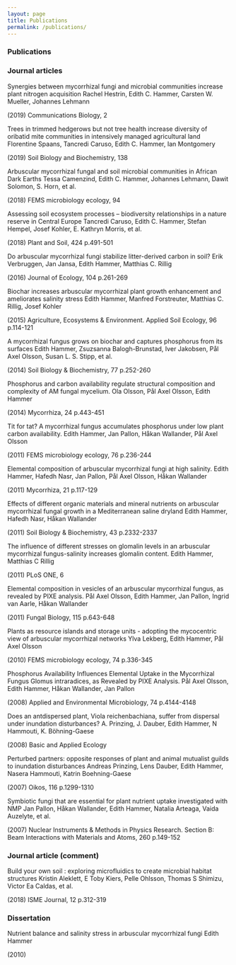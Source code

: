 ```yaml
---
layout: page
title: Publications
permalink: /publications/
---
```


### Publications

### Journal articles

Synergies between mycorrhizal fungi and microbial communities increase plant nitrogen acquisition
Rachel Hestrin, Edith C. Hammer, Carsten W. Mueller, Johannes Lehmann

(2019) Communications Biology, 2

Trees in trimmed hedgerows but not tree health increase diversity of oribatid mite communities in intensively managed agricultural land
Florentine Spaans, Tancredi Caruso, Edith C. Hammer, Ian Montgomery

(2019) Soil Biology and Biochemistry, 138

Arbuscular mycorrhizal fungal and soil microbial communities in African Dark Earths
Tessa Camenzind, Edith C. Hammer, Johannes Lehmann, Dawit Solomon, S. Horn, et al.

(2018) FEMS microbiology ecology, 94

Assessing soil ecosystem processes – biodiversity relationships in a nature reserve in Central Europe
Tancredi Caruso, Edith C. Hammer, Stefan Hempel, Josef Kohler, E. Kathryn Morris, et al.

(2018) Plant and Soil, 424 p.491-501

Do arbuscular mycorrhizal fungi stabilize litter-derived carbon in soil?
Erik Verbruggen, Jan Jansa, Edith Hammer, Matthias C. Rillig

(2016) Journal of Ecology, 104 p.261-269

Biochar increases arbuscular mycorrhizal plant growth enhancement and ameliorates salinity stress
Edith Hammer, Manfred Forstreuter, Matthias C. Rillig, Josef Kohler

(2015) Agriculture, Ecosystems & Environment. Applied Soil Ecology, 96 p.114-121

A mycorrhizal fungus grows on biochar and captures phosphorus from its surfaces
Edith Hammer, Zsuzsanna Balogh-Brunstad, Iver Jakobsen, Pål Axel Olsson, Susan L. S. Stipp, et al.

(2014) Soil Biology & Biochemistry, 77 p.252-260

Phosphorus and carbon availability regulate structural composition and complexity of AM fungal mycelium.
Ola Olsson, Pål Axel Olsson, Edith Hammer

(2014) Mycorrhiza, 24 p.443-451

Tit for tat? A mycorrhizal fungus accumulates phosphorus under low plant carbon availability.
Edith Hammer, Jan Pallon, Håkan Wallander, Pål Axel Olsson

(2011) FEMS microbiology ecology, 76 p.236-244

Elemental composition of arbuscular mycorrhizal fungi at high salinity.
Edith Hammer, Hafedh Nasr, Jan Pallon, Pål Axel Olsson, Håkan Wallander

(2011) Mycorrhiza, 21 p.117-129

Effects of different organic materials and mineral nutrients on arbuscular mycorrhizal fungal growth in a Mediterranean saline dryland
Edith Hammer, Hafedh Nasr, Håkan Wallander

(2011) Soil Biology & Biochemistry, 43 p.2332-2337

The influence of different stresses on glomalin levels in an arbuscular mycorrhizal fungus-salinity increases glomalin content.
Edith Hammer, Matthias C Rillig

(2011) PLoS ONE, 6

Elemental composition in vesicles of an arbuscular mycorrhizal fungus, as revealed by PIXE analysis.
Pål Axel Olsson, Edith Hammer, Jan Pallon, Ingrid van Aarle, Håkan Wallander

(2011) Fungal Biology, 115 p.643-648

Plants as resource islands and storage units - adopting the mycocentric view of arbuscular mycorrhizal networks
Ylva Lekberg, Edith Hammer, Pål Axel Olsson

(2010) FEMS microbiology ecology, 74 p.336-345

Phosphorus Availability Influences Elemental Uptake in the Mycorrhizal Fungus Glomus intraradices, as Revealed by PIXE Analysis.
Pål Axel Olsson, Edith Hammer, Håkan Wallander, Jan Pallon

(2008) Applied and Environmental Microbiology, 74 p.4144-4148

Does an antdispersed plant, Viola reichenbachiana, suffer from dispersal under inundation disturbances?
A. Prinzing, J. Dauber, Edith Hammer, N Hammouti, K. Böhning-Gaese

(2008) Basic and Applied Ecology

Perturbed partners: opposite responses of plant and animal mutualist guilds to inundation disturbances
Andreas Prinzing, Lens Dauber, Edith Hammer, Nasera Hammouti, Katrin Boehning-Gaese

(2007) Oikos, 116 p.1299-1310

Symbiotic fungi that are essential for plant nutrient uptake investigated with NMP
Jan Pallon, Håkan Wallander, Edith Hammer, Natalia Arteaga, Vaida Auzelyte, et al.

(2007) Nuclear Instruments & Methods in Physics Research. Section B: Beam Interactions with Materials and Atoms, 260 p.149-152

### Journal article (comment)

Build your own soil : exploring microfluidics to create microbial habitat structures
Kristin Aleklett, E Toby Kiers, Pelle Ohlsson, Thomas S Shimizu, Victor Ea Caldas, et al.

(2018) ISME Journal, 12 p.312-319

### Dissertation

Nutrient balance and salinity stress in arbuscular mycorrhizal fungi
Edith Hammer

(2010)
